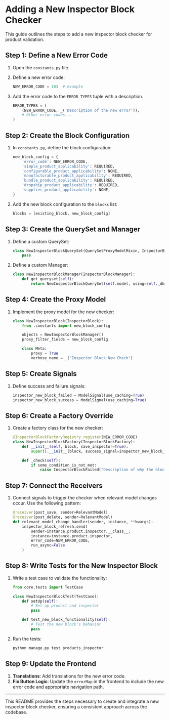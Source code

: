 # Adding a New Inspector Block Checker

This guide outlines the steps to add a new inspector block checker for product validation.

## Step 1: Define a New Error Code

1. Open the `constants.py` file.
2. Define a new error code:

    ```python
    NEW_ERROR_CODE = 103  # Example
    ```

3. Add the error code to the `ERROR_TYPES` tuple with a description.

    ```python
    ERROR_TYPES = (
        (NEW_ERROR_CODE, _('Description of the new error')),
        # Other error codes...
    )
    ```

## Step 2: Create the Block Configuration

1. In `constants.py`, define the block configuration:

    ```python
    new_block_config = {
        'error_code': NEW_ERROR_CODE,
        'simple_product_applicability': REQUIRED,
        'configurable_product_applicability': NONE,
        'manufacturable_product_applicability': REQUIRED,
        'bundle_product_applicability': REQUIRED,
        'dropship_product_applicability': REQUIRED,
        'supplier_product_applicability': NONE,
    }
    ```

2. Add the new block configuration to the `blocks` list:

    ```python
    blocks = [existing_block, new_block_config]
    ```

## Step 3: Create the QuerySet and Manager

1. Define a custom QuerySet:

    ```python
    class NewInspectorBlockQuerySet(QuerySetProxyModelMixin, InspectorBlockQuerySet):
        pass
    ```

2. Define a custom Manager:

    ```python
    class NewInspectorBlockManager(InspectorBlockManager):
        def get_queryset(self):
            return NewInspectorBlockQuerySet(self.model, using=self._db)
    ```

## Step 4: Create the Proxy Model

1. Implement the proxy model for the new checker:

    ```python
    class NewInspectorBlock(InspectorBlock):
        from .constants import new_block_config

        objects = NewInspectorBlockManager()
        proxy_filter_fields = new_block_config

        class Meta:
            proxy = True
            verbose_name = _("Inspector Block New Check")
    ```

## Step 5: Create Signals

1. Define success and failure signals:

    ```python
    inspector_new_block_failed = ModelSignal(use_caching=True)
    inspector_new_block_success = ModelSignal(use_caching=True)
    ```

## Step 6: Create a Factory Override

1. Create a factory class for the new checker:

    ```python
    @InspectorBlockFactoryRegistry.register(NEW_ERROR_CODE)
    class NewInspectorBlockFactory(InspectorBlockFactory):
        def __init__(self, block, save_inspector=True):
            super().__init__(block, success_signal=inspector_new_block_success, failure_signal=inspector_new_block_failed, save_inspector=save_inspector)

        def _check(self):
            if some_condition_is_not_met:
                raise InspectorBlockFailed("Description of why the block failed.")
    ```

## Step 7: Connect the Receivers

1. Connect signals to trigger the checker when relevant model changes occur. Use the following pattern:

    ```python
    @receiver(post_save, sender=RelevantModel)
    @receiver(post_delete, sender=RelevantModel)
    def relevant_model_change_handler(sender, instance, **kwargs):
        inspector_block_refresh.send(
            sender=instance.product.inspector.__class__,
            instance=instance.product.inspector,
            error_code=NEW_ERROR_CODE,
            run_async=False
        )
    ```

## Step 8: Write Tests for the New Inspector Block

1. Write a test case to validate the functionality:

    ```python
    from core.tests import TestCase

    class NewInspectorBlockTest(TestCase):
        def setUp(self):
            # Set up product and inspector
            pass

        def test_new_block_functionality(self):
            # Test the new block's behavior
            pass
    ```

2. Run the tests:

    ```bash
    python manage.py test products_inspector
    ```

## Step 9: Update the Frontend

1. **Translations**: Add translations for the new error code.
2. **Fix Button Logic**: Update the `errorMap` in the frontend to include the new error code and appropriate navigation path.

---

This README provides the steps necessary to create and integrate a new inspector block checker, ensuring a consistent approach across the codebase.
